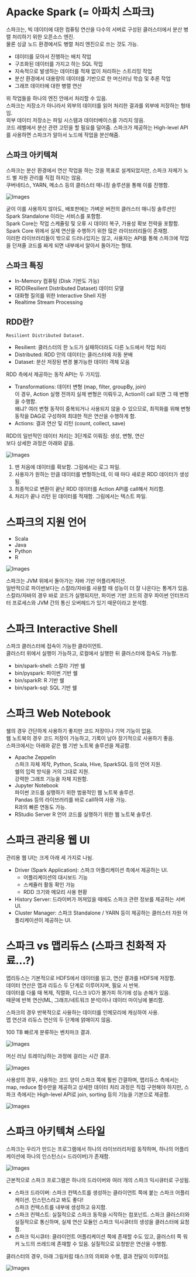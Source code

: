 # Apacke Spark (= 아파치 스파크)

스파크는, 빅 데이터에 대한 컴퓨팅 연산을 다수의 서버로 구성된 클러스터에서 분산 병렬 처리하기 위한 오픈소스 엔진.  
물론 싱글 노드 환경에서도 병렬 처리 엔진으로 쓰는 것도 가능.  

* 데이터를 모아서 진행하는 배치 작업
* 구조화된 데이터를 가지고 하는 SQL 작업
* 지속적으로 발생하는 데이터를 적재 없이 처리하는 스트리밍 작업
* 분산 환경에서 대용량의 데이터를 기반으로 한 머신러닝 학습 및 추론 작업
* 그래프 데이터에 대한 병렬 연산

위 작업들을 하나의 엔진 안에서 처리할 수 있음.  
스파크는 저장소가 아니라서 외부의 데이터를 읽어 처리한 결과를 외부에 저장하는 형태임.  
외부 데이터 저장소는 파일 시스템과 데이터베이스를 가리지 않음.  
코드 레벨에서 분산 관련 고민을 할 필요를 덜어줌. 스파크가 제공하는 High-level API를 사용하면 스파크가 알아서 노드에 작업을 분산해줌.  

## 스파크 아키텍쳐

스파크는 분산 환경에서 연산 작업을 하는 것을 목표로 설계되었지만, 스파크 자체가 노드 별 자원 관리를 직접 하지는 않음.  
쿠버네티스, YARN, 메소스 등의 클러스터 매니징 솔루션을 통해 이를 진행함.  

![Images](../../Images/1-27.PNG)

굳이 이를 사용하지 않아도, 배포판에는 가벼운 버전의 클러스터 매니징 솔루션인 Spark Standalone 이라는 서비스를 포함함.  
Spark Core는 작업 스케쥴링 및 오류 시 데이터 복구, 가용성 확보 전략을 포함함.  
Spark Core 위에서 실제 연산을 수행하기 위한 많은 라이브러리들이 존재함.  
이러한 라이브러리들이 밖으로 드러나있지는 않고, 사용자는 API를 통해 스파크에 작업을 던져줄 코드를 짜게 되면 내부에서 알아서 돌아가는 형태.  

## 스파크 특징

* In-Memory 컴퓨팅 (Disk 기반도 가능)
* RDD(Resilient Distributed Dataset) 데이터 모델
* 대화형 질의를 위한 Interactive Shell 지원
* Realtime Stream Processing

## RDD란?

`Resilient Distributed Dataset.`  

* Resilient: 클러스터의 한 노드가 실패하더라도 다른 노드에서 작업 처리
* Distributed: RDD 안의 데이터는 클러스터에 자동 분배
* Dataset: 분산 저장된 변경 불가능한 데이터 객체 모음

RDD 측에서 제공하는 동작 API는 두 가지임.  

* Transformations: 데이터 변형 (map, filter, groupBy, join)  
이 경우, Action 실행 전까지 실제 변형은 미뤄두고, Action이 call 되면 그 때 변형을 수행함.  
왜냐? 여러 변형 동작이 중복되거나 사용되지 않을 수 있으므로, 최적화를 위해 변형 동작을 DAG로 구성하여 최대한 적은 연산을 수행하게 함.  
* Actions: 결과 연산 및 리턴 (count, collect, save)

RDD의 일반적인 데이터 처리는 3단계로 이뤄짐: 생성, 변형, 연산  
보다 상세한 과정은 아래와 같음.

![Images](../../Images/1-28.PNG)

1. 맨 처음에 데이터를 확보함. 그림에서는 로그 파일.
2. 사용자가 원하는 만큼 데이터를 변형하는데, 이 때 마다 새로운 RDD 데이터가 생성됨.
3. 최종적으로 변환이 끝난 RDD 데이터를 Action API를 call해서 처리함.
4. 처리가 끝나 리턴 된 데이터를 적재함. 그림에서는 텍스트 파일.

# 스파크의 지원 언어

* Scala
* Java
* Python
* R

![Images](../../Images/1-29.PNG)

스파크는 JVM 위에서 돌아가는 자바 기반 어플리케이션.  
일반적으로 파이썬보다는 스칼라/자바를 사용할 때 성능이 더 잘 나온다는 통계가 있음.  
스칼라/자바의 경우 바로 코드가 실행되지만, 파이썬 기반 코드의 경우 파이썬 인터프리터 프로세스와 JVM 간의 통신 오버헤드가 있기 때문이라고 분석함.  

# 스파크 Interactive Shell

스파크 클러스터에 접속이 가능한 클라이언트.  
클러스터 위에서 실행이 가능하고, 로컬에서 실행한 뒤 클러스터에 접속도 가능함.  

* bin/spark-shell: 스칼라 기반 쉘
* bin/pyspark: 파이썬 기반 쉘
* bin/sparkR: R 기반 쉘
* bin/spark-sql: SQL 기반 쉘

# 스파크 Web Notebook

쉘의 경우 간단하게 사용하기 좋지만 코드 저장이나 기억 기능이 없음.  
웹 노트북의 경우 코드 저장이 가능하고, 기록이 남아 장기적으로 사용하기 좋음.  
스파크에서는 아래와 같은 웹 기반 노트북 솔루션을 제공함.  

* Apache Zeppelin  
스파크 자체 제작, Python, Scala, Hive, SparkSQL 등의 언어 지원.  
쉘의 입력 방식을 거의 그대로 지원.  
강력한 그래프 기능을 자체 지원함.  
* Jupyter Notebook  
파이썬 코드를 실행하기 위한 범용적인 웹 노트북 솔루션.  
Pandas 등의 라이브러리를 바로 call하여 사용 가능.  
R과의 빠른 연동도 가능.
* RStudio Server
R 언어 코드를 실행하기 위한 웹 노트북 솔루션.  

# 스파크 관리용 웹 UI

관리용 웹 UI는 크게 아래 세 가지로 나뉨.  

* Driver (Spark Application): 스파크 어플리케이션 측에서 제공하는 UI.  
  * 어플리케이션의 대시보드 기능
  * 스케쥴러 활동 확인 가능
  * RDD 크기와 메모리 사용 현황
* History Server: 드라이버가 꺼져있을 때에도 스파크 관련 정보를 제공하는 서버 UI.  
* Cluster Manager: 스파크 Standalone / YARN 등이 제공하는 클러스터 자원 어플리케이션이 제공하는 UI.  

# 스파크 vs 맵리듀스 (스파크 친화적 자료...?)

맵리듀스는 기본적으로 HDFS에서 데이터를 읽고, 연산 결과를 HDFS에 저장함.  
데이터 연산은 맵과 리듀스 두 단계로 이루어지며, 필요 시 반복.  
데이터를 다룰 때 복제, 직렬화, 디스크 I/O가 불가피 하기에 성능 손해가 있음.  
때문에 반복 연산(ML, 그래프/네트워크 분석)이나 데이터 마이닝에 불리함.

스파크의 경우 반복적으로 사용하는 데이터를 인메모리에 캐싱하여 사용.  
맵 연산과 리듀스 연산의 두 단계에 얽매이지 않음.  

100 TB 빠르게 분류하는 벤치마크 결과.  

![Images](../../Images/1-30.PNG)

머신 러닝 트레이닝하는 과정에 걸리는 시간 결과.

![Images](../../Images/1-31.PNG)

사용성의 경우, 사용하는 코드 양이 스파크 쪽에 훨씬 간결하며, 맵리듀스 측에서는 map, reduce 함수만을 제공하고 상세한 데이터 처리 과정은 직접 구현해야 하지만, 스파크 측에서는 High-level API로 join, sorting 등의 기능을 기본으로 제공함.  

![Images](../../Images/1-32.PNG)

# 스파크 아키텍쳐 스타일

스파크는 우리가 만드는 프로그램에서 하나의 라이브러리처럼 동작하며, 하나의 어플리케이션에 하나의 인스턴스(= 드라이버)가 존재함.  

![Images](../../Images/1-33.PNG)

근본적으로 스파크 프로그램은 하나의 드라이버와 여러 개의 스파크 익시큐터로 구성됨.  

* 스파크 드라이버: 스파크 컨텍스트를 생성하는 클라이언트 쪽에 붙는 스파크 어플리케이션. 인스턴스라고 봐도 좋다!  
스파크 컨텍스트를 내부에 생성하고 유지함.
* 스파크 컨텍스트: 실질적으로 스파크 동작을 시작하는 컴포넌트. 스파크 클러스터와 실질적으로 통신하며, 실제 연산 모듈인 스파크 익시큐터의 생성을 클러스터에 요청함.  
* 스파크 익시큐터: 클라이언트 어플리케이션 쪽에 존재할 수도 있고, 클러스터 쪽 워커 노드의 쓰레드에 존재할 수 있음. 실질적으로 요청받은 연산을 수행함.  

클러스터의 경우, 아래 그림처럼 태스크의 의뢰와 수행, 결과 전달이 이루어짐.  

![Images](../../Images/1-34.PNG)